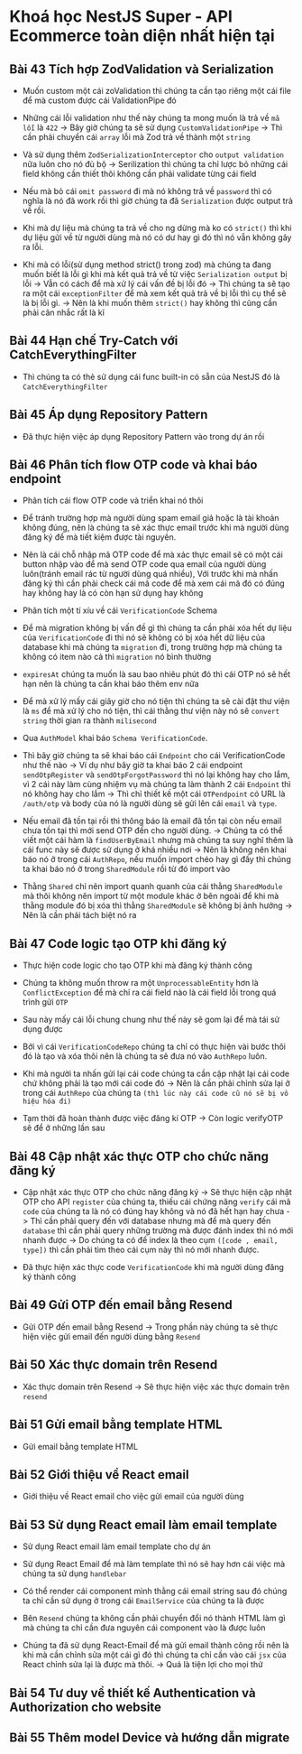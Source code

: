# Khoá học NestJS Super - API Ecommerce toàn diện nhất hiện tại

## Bài 43 Tích hợp ZodValidation và Serialization

- Muốn custom một cái zoValidation thì chúng ta cần tạo riêng một cái file để mà custom được cái ValidationPipe đó

- Những cái lỗi validation như thế này chúng ta mong muốn là trả về `mã lỗi` là `422` -> Bây giờ chúng ta sẽ sử dụng `CustomValidationPipe` -> Thì cần phải chuyển cái `array` lỗi mà Zod trả về thành một `string`

- Và sử dụng thêm `ZodSerializationInterceptor` cho `output validation` nữa luôn cho nó đủ bộ -> Serilization thì chúng ta chỉ lược bỏ những cái field không cần thiết thôi không cần phải validate từng cái field

- Nếu mà bỏ cái `omit password` đi mà nó không trả về `password` thì có nghĩa là nó đã work rồi thì giờ chúng ta đã `Serialization` được output trả về rồi.

- Khi mà dự liệu mà chúng ta trả về cho ng dừng mà ko có `strict()` thì khi dự liệu gửi về từ người dùng mà nó có dư hay gì đó thì nó vẫn không gây ra lỗi.

- Khi mà có lỗi(sử dụng method strict() trong zod) mà chúng ta đang muốn biết là lỗi gì khi mà kết quả trả về từ việc `Serialization output` bị lỗi -> Vẫn có cách để mà xử lý cái vấn đề bị lỗi đó -> Thì chúng ta sẽ tạo ra một cái `exceptionFilter` để mà xem kết quả trả về bị lỗi thì cụ thể sẽ là bị lỗi gì. -> Nên là khi muốn thêm `strict()` hay không thì cũng cần phải cân nhắc rất là kĩ

## Bài 44 Hạn chế Try-Catch với CatchEverythingFilter

- Thì chúng ta có thẻ sử dụng cái func built-in có sẵn của NestJS đó là `CatchEverythingFilter`

## Bài 45 Áp dụng Repository Pattern

- Đã thực hiện việc áp dụng Repository Pattern vào trong dự án rồi

## Bài 46 Phân tích flow OTP code và khai báo endpoint

- Phân tích cái flow OTP code và triển khai nó thôi

- Để tránh trường hợp mà người dùng spam email giả hoặc là tài khoản không đúng, nên là chúng ta sẽ xác thực email trước khi mà người dùng đăng ký để mà tiết kiệm được tài nguyên.

- Nên là cái chỗ nhập mã OTP code để mà xác thực email sẽ có một cái button nhập vào để mà send OTP code qua email của người dùng luôn(tránh email rác từ người dùng quá nhiều), Với trước khi mà nhấn đăng ký thì cần phải check cái mã code để mà xem cái mã đó có đúng hay không hay là có còn hạn sử dụng hay không

- Phân tích một tí xíu về cái `VerificationCode` Schema

- Để mà migration không bị vấn đề gì thì chúng ta cần phải xóa hết dự liệu của `VerificationCode` đi thì nó sẽ không có bị xóa hết dữ liệu của database khi mà chúng ta `migration` đi, trong trường hợp mà chúng ta không có item nào cả thì `migration` nó bình thường

- `expiresAt` chúng ta muốn là sau bao nhiêu phút đó thì cái OTP nó sẽ hết hạn nên là chúng ta cần khai báo thêm env nữa

- Để mà xử lý mấy cái giây giờ cho nó tiện thì chúng ta sẽ cài đặt thư viện là `ms` để mà xử lý cho nó tiện, thì cái thằng thư viện này nó sẽ `convert string` thời gian ra thành `milisecond`

- Qua `AuthModel` khai báo `Schema VerificationCode`.

- Thì bây giờ chúng ta sẽ khai báo cái `Endpoint` cho cái VerificationCode như thế nào -> Ví dụ như bây giờ ta khai báo 2 cái endpoint `sendOtpRegister` và `sendOtpForgotPassword` thì nó lại không hay cho lắm, vì 2 cái này làm cùng nhiệm vụ mà chúng ta làm thành 2 cái `Endpoint` thì nó không hay cho lắm -> Thì chỉ thiết kế một cái `OTPendpoint` có URL là `/auth/otp` và body của nó là người dùng sẽ gửi lên cái `email` và `type`.

- Nếu email đã tồn tại rồi thì thông báo là email đã tồn tại còn nếu email chưa tồn tại thì mới send OTP đến cho người dùng. -> Chúng ta có thể viết một cái hàm là `findUserByEmail` nhưng mà chúng ta suy nghĩ thêm là cái func này sẽ được sử dụng ở khá nhiều nơi -> Nên là không nên khai báo nó ở trong cái `AuthRepo`, nếu muốn import chéo hay gì đấy thì chúng ta khai báo nó ở trong `SharedModule` rồi từ đó import vào

- Thằng `Shared` chỉ nên import quanh quanh của cái thằng `SharedModule` mà thôi không nên import từ một module khác ở bên ngoài để khi mà thằng module đó bị xóa thì thằng `SharedModule` sẽ không bị ảnh hưởng -> Nên là cần phải tách biệt nó ra

## Bài 47 Code logic tạo OTP khi đăng ký

- Thực hiện code logic cho tạo OTP khi mà đăng ký thành công

- Chúng ta không muốn throw ra một `UnprocessableEntity` hơn là `ConflictException` để mà chỉ ra cái field nào là cái field lỗi trong quá trình gửi `OTP`

- Sau này mấy cái lỗi chung chung như thế này sẽ gom lại để mà tái sử dụng được

- Bởi vì cái `VerificationCodeRepo` chúng ta chỉ có thực hiện vài bước thôi đó là tạo và xóa thôi nên là chúng ta sẽ đưa nó vào `AuthRepo` luôn.

- Khi mà người ta nhấn gửi lại cái code chúng ta cần cập nhật lại cái code chứ không phải là tạo mới cái code đó -> Nên là cần phải chỉnh sửa lại ở trong cái `AuthRepo` của chúng ta `(thì lúc này cái code cũ nó sẽ bị vô hiệu hóa đi)`

- Tạm thời đã hoàn thành được việc đăng kí OTP -> Còn logic verifyOTP sẽ để ở những lần sau

## Bài 48 Cập nhật xác thực OTP cho chức năng đăng ký

- Cập nhật xác thực OTP cho chức năng đăng ký -> Sẽ thực hiện cập nhật OTP cho API `register` của chúng ta, thiếu cái chứng năng `verify` cái mã `code` của chúng ta là nó có đúng hay không và nó đã hết hạn hay chưa -> Thì cần phải query đến với database nhưng mà để mà query đến `database` thì cần phải query những trường mà được đánh index thì nó mới nhanh được -> Do chúng ta có để index là theo cụm `([code , email, type])` thì cần phải tìm theo cái cụm này thì nó mới nhanh được.

- Đã thực hiện xác thực code `VerificationCode` khi mà người dùng đăng ký thành công

## Bài 49 Gửi OTP đến email bằng Resend

- Gửi OTP đến email bằng Resend -> Trong phần này chúng ta sẽ thực hiện việc gửi email đến người dùng bằng `Resend`

## Bài 50 Xác thực domain trên Resend

- Xác thực domain trên Resend -> Sẽ thực hiện việc xác thực domain trên `resend`

## Bài 51 Gửi email bằng template HTML

- Gửi email bằng template HTML

## Bài 52 Giới thiệu về React email

- Giới thiệu về React email cho việc gửi email của người dùng

## Bài 53 Sử dụng React email làm email template

- Sử dụng React email làm email template cho dự án

- Sử dụng React Email để mà làm template thì nó sẽ hay hơn cái việc mà chúng ta sử dụng `handlebar`

- Có thể render cái component mình thằng cái email string sau đó chúng ta chỉ cần sử dụng ở trong cái `EmailService` của chúng ta là được

- Bên `Resend` chúng ta không cần phải chuyển đổi nó thành HTML làm gì mà chúng ta chỉ cần đưa nguyên cái component vào là được luôn

- Chúng ta đã sử dụng React-Email để mà gửi email thành công rồi nên là khi mà cần chỉnh sửa một cái gì đó thì chúng ta chỉ cần vào cái `jsx` của React chỉnh sửa lại là được mà thôi. -> Quá là tiện lợi cho mọi thứ

## Bài 54 Tư duy về thiết kế Authentication và Authorization cho website

## Bài 55 Thêm model Device và hướng dẫn migrate
